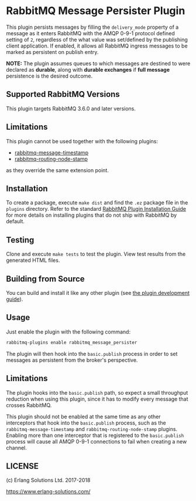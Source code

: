 # RabbitMQ Message Persister Plugin

This plugin persists messages by filling the `delivery_mode` property of a
message as it enters RabbitMQ with the AMQP 0-9-1 protocol defined setting of
`2`, regardless of the what value was set/defined by the publishing client
application. If enabled, it allows all RabbitMQ ingress messages to be marked as
persistent on publish entry.

**NOTE:** The plugin assumes queues to which messages are destined to were
declared as **durable**, along with **durable exchanges** if **full message**
persistence is the desired outcome.

## Supported RabbitMQ Versions

This plugin targets RabbitMQ 3.6.0 and later versions.

## Limitations

This plugin cannot be used together with the following plugins:
- [rabbitmq-message-timestamp](https://github.com/rabbitmq/rabbitmq-message-timestamp)
- [rabbitmq-routing-node-stamp](https://github.com/rabbitmq/rabbitmq-routing-node-stamp)

as they override the same extension point.

## Installation

To create a package, execute `make dist` and find the `.ez` package file in the
`plugins` directory. Refer to the standard [RabbitMQ Plugin Installation Guide](http://www.rabbitmq.com/installing-plugins.html) for more details on
installing plugins that do not ship with RabbitMQ by default.

## Testing

Clone and execute `make tests` to test the plugin. View test results from the
generated HTML files.

## Building from Source

You can build and install it like any other plugin (see
[the plugin development guide](http://www.rabbitmq.com/plugin-development.html)).

## Usage ##

Just enable the plugin with the following command:

```bash
rabbitmq-plugins enable rabbitmq_message_persister
```

The plugin will then hook into the `basic.publish` process in order to
set messages as persistent from the broker's perspective.

## Limitations ##

The plugin hooks into the `basic.publish` path, so expect a small
throughput reduction when using this plugin, since it has to modify
every message that crosses RabbitMQ.

This plugin should not be enabled at the same time as any other
interceptors  that hook into the `basic.publish` process, such as
the `rabbitmq-message-timestamp` and `rabbitmq-routing-node-stamp` plugins.
Enabling more than one interceptor that is registered to the `basic.publish`
process will cause all AMQP 0-9-1 connections to fail when creating a new channel.

## LICENSE ##

(c) Erlang Solutions Ltd. 2017-2018

https://www.erlang-solutions.com/
